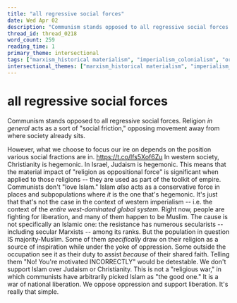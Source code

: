 ```yaml
---
title: "all regressive social forces"
date: Wed Apr 02
description: "Communism stands opposed to all regressive social forces."
thread_id: thread_0218
word_count: 259
reading_time: 1
primary_theme: intersectional
tags: ["marxism_historical materialism", "imperialism_colonialism", "organizational theory"]
intersectional_themes: ["marxism_historical materialism", "imperialism_colonialism", "organizational theory"]
---
```


# all regressive social forces

Communism stands opposed to all regressive social forces. Religion *in general* acts as a sort of "social friction," opposing movement away from where society already sits.

However, what we choose to focus our ire on depends on the position various social fractions are in. https://t.co/lfs5Xof6Zu In western society, Christianity is hegemonic. In Israel, Judaism is hegemonic. This means that the material impact of "religion as oppositional force" is significant when applied to those religions -- they are used as part of the toolkit of empire. Communists don't "love Islam." Islam *also* acts as a conservative force in places and subpopulations where *it* is the one that's hegemonic. It's just that that's not the case in the context of western imperialism -- i.e. the context of the *entire west-dominated global system.* Right now, people are fighting for liberation, and many of them happen to be Muslim. The cause is not specifically an Islamic one: the resistance has numerous secularists -- including secular Marxists -- among its ranks. But the population in question IS majority-Muslim. Some of them *specifically* draw on their religion as a source of inspiration while under the yoke of oppression. Some outside the occupation see it as their duty to assist *because* of their shared faith. Telling them "No! You're motivated INCORRECTLY" would be detestable. We don't support Islam over Judaism or Christianity. This is not a "religious war," in which communists have arbitrarily picked Islam as "the good one." It is a war of national liberation. We oppose oppression and support liberation. It's really that simple.